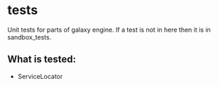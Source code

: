 # tests

Unit tests for parts of galaxy engine. If a test is not in here then it is in sandbox_tests.

## What is tested:
- ServiceLocator
